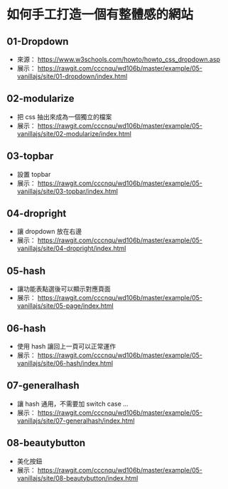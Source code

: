 # 如何手工打造一個有整體感的網站

## 01-Dropdown

* 來源： https://www.w3schools.com/howto/howto_css_dropdown.asp
* 展示： https://rawgit.com/cccnqu/wd106b/master/example/05-vanillajs/site/01-dropdown/index.html

## 02-modularize

* 把 css 抽出來成為一個獨立的檔案
* 展示： https://rawgit.com/cccnqu/wd106b/master/example/05-vanillajs/site/02-modularize/index.html

## 03-topbar

* 設置 topbar
* 展示： https://rawgit.com/cccnqu/wd106b/master/example/05-vanillajs/site/03-topbar/index.html

## 04-dropright

* 讓 dropdown 放在右邊
* 展示： https://rawgit.com/cccnqu/wd106b/master/example/05-vanillajs/site/04-dropright/index.html

## 05-hash

* 讓功能表點選後可以顯示對應頁面
* 展示： https://rawgit.com/cccnqu/wd106b/master/example/05-vanillajs/site/05-page/index.html

## 06-hash

* 使用 hash 讓回上一頁可以正常運作
* 展示： https://rawgit.com/cccnqu/wd106b/master/example/05-vanillajs/site/06-hash/index.html

## 07-generalhash

* 讓 hash 通用，不需要加 switch case ...
* 展示： https://rawgit.com/cccnqu/wd106b/master/example/05-vanillajs/site/07-generalhash/index.html

## 08-beautybutton

* 美化按鈕
* 展示： https://rawgit.com/cccnqu/wd106b/master/example/05-vanillajs/site/08-beautybutton/index.html
